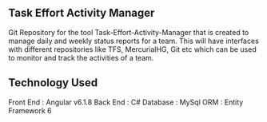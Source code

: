 ## Task Effort Activity Manager

Git Repository for the tool Task-Effort-Activity-Manager that is created to manage daily and weekly status reports for a team. This will have interfaces with different repositories like TFS, MercurialHG, Git etc which can be used to monitor and track the activities of a team.

## Technology Used

Front End : Angular v6.1.8
Back End  : C# 
Database  : MySql
ORM       : Entity Framework 6
